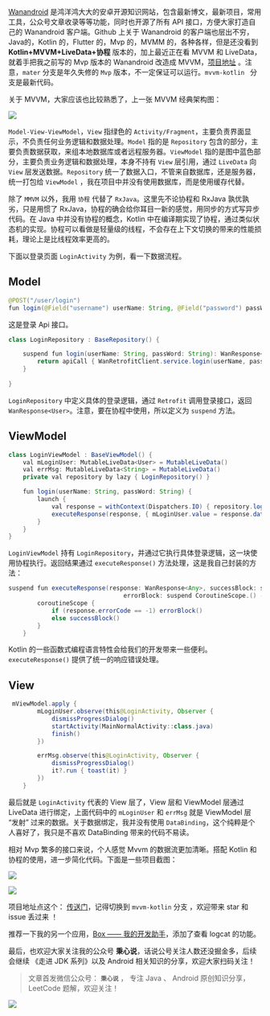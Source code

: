 [Wanandroid](https://www.wanandroid.com/) 是鸿洋鸿大大的安卓开源知识网站，包含最新博文，最新项目，常用工具，公众号文章收录等等功能，同时也开源了所有 API 接口，方便大家打造自己的 Wanandroid 客户端。Github 上关于 Wanandroid 的客户端也层出不穷，Java的，Kotlin 的，Flutter 的，Mvp 的，MVMM 的，各种各样，但是还没看到 **Kotlin+MVVM+LiveData+协程** 版本的，加上最近正在看 MVVM 和 LiveData，就着手把我之前写的 Mvp 版本的 Wanandroid 改造成 MVVM，[项目地址](https://github.com/lulululbj/wanandroid) 。注意，`mater` 分支是年久失修的 `Mvp` 版本，不一定保证可以运行。`mvvm-kotlin
` 分支是最新代码。

关于 MVVM，大家应该也比较熟悉了，上一张 MVVM 经典架构图：

![](https://user-gold-cdn.xitu.io/2019/4/15/16a21016df9c76c5?w=960&h=720&f=webp&s=15382)

`Model-View-ViewModel`，`View` 指绿色的 `Activity/Fragment`，主要负责界面显示，不负责任何业务逻辑和数据处理。`Model` 指的是 `Repository` 包含的部分，主要负责数据获取，来组本地数据库或者远程服务器。`ViewModel` 指的是图中蓝色部分，主要负责业务逻辑和数据处理，本身不持有 `View` 层引用，通过 `LiveData` 向 `View` 层发送数据。`Repository` 统一了数据入口，不管来自数据库，还是服务器，统一打包给 `ViewModel` ，我在项目中并没有使用数据库，而是使用缓存代替。

除了 `MMVM` 以外，我用 `协程` 代替了 `RxJava`。这里先不论协程和 RxJava 孰优孰劣，只是用惯了 RxJava，协程的确会给你耳目一新的感觉，用同步的方式写异步代码。在 Java 中并没有协程的概念，Kotlin 中在编译期实现了协程，通过类似状态机的实现。协程可以看做是轻量级的线程，不会存在上下文切换的带来的性能损耗，理论上是比线程效率更高的。

下面以登录页面 `LoginActivity` 为例，看一下数据流程。

## Model

```java
@POST("/user/login")
fun login(@Field("username") userName: String, @Field("password") passWord: String): Deferred<WanResponse<User>>
```

这是登录 Api 接口。

```java
class LoginRepository : BaseRepository() {

    suspend fun login(userName: String, passWord: String): WanResponse<User> {
        return apiCall { WanRetrofitClient.service.login(userName, passWord).await() }
    }
    
}
```

`LoginRepository` 中定义具体的登录逻辑，通过 `Retrofit` 调用登录接口，返回 `WanResponse<User>`。注意，要在协程中使用，所以定义为 `suspend` 方法。

## ViewModel

```java
class LoginViewModel : BaseViewModel() {
    val mLoginUser: MutableLiveData<User> = MutableLiveData()
    val errMsg: MutableLiveData<String> = MutableLiveData()
    private val repository by lazy { LoginRepository() }

    fun login(userName: String, passWord: String) {
        launch {
            val response = withContext(Dispatchers.IO) { repository.login(userName, passWord) }
            executeResponse(response, { mLoginUser.value = response.data }, { errMsg.value = response.errorMsg })
        }
    }
}
```

`LoginViewModel` 持有 `LoginRepository`，并通过它执行具体登录逻辑，这一块使用协程执行。返回结果通过 `executeResponse()` 方法处理，这是我自己封装的方法：

```java
suspend fun executeResponse(response: WanResponse<Any>, successBlock: suspend CoroutineScope.() -> Unit,
                                errorBlock: suspend CoroutineScope.() -> Unit) {
        coroutineScope {
            if (response.errorCode == -1) errorBlock()
            else successBlock()
        }
    }
```

Kotlin 的一些函数式编程语言特性会给我们的开发带来一些便利。`executeResponse()` 提供了统一的响应错误处理。

## View

```java
 mViewModel.apply {
        mLoginUser.observe(this@LoginActivity, Observer {
            dismissProgressDialog()
            startActivity(MainNormalActivity::class.java)
            finish()
        })

        errMsg.observe(this@LoginActivity, Observer {
            dismissProgressDialog()
            it?.run { toast(it) }
        })
    }
```

最后就是 `LoginActivity` 代表的 View 层了，View 层和 ViewModel 层通过 LiveData 进行绑定，上面代码中的 `mLoginUser` 和 `errMsg` 就是 ViewModel 层 “发射” 过来的数据。关于数据绑定，我并没有使用 `DataBinding`，这个纯粹是个人喜好了，我只是不喜欢 DataBinding 带来的代码不易读。

相对 Mvp 繁多的接口来说，个人感觉 Mvvm 的数据流更加清晰。搭配 Kotlin 和协程的使用，进一步简化代码。下面是一些项目截图：


![](https://user-gold-cdn.xitu.io/2019/4/15/16a21b0a4a933a9e?w=1115&h=660&f=png&s=215236)


![](https://user-gold-cdn.xitu.io/2019/4/15/16a21b2e9540185d?w=1118&h=658&f=png&s=238495)

项目地址点这个： [传送门](https://github.com/lulululbj/wanandroid)，记得切换到 `mvvm-kotlin` 分支 ，欢迎带来 star 和 issue 丢过来 ！

推荐一下我的另一个应用，[Box —— 我的开发助手](https://juejin.im/post/5c8a52606fb9a04a05408c94)，添加了查看 logcat 的功能。

最后，也欢迎大家关注我的公众号 **秉心说**，话说公号关注人数还没掘金多，后续会继续 《走进 JDK 系列》以及 Android 相关知识的分享，欢迎大家扫码关注！

> 文章首发微信公众号： **`秉心说`** ， 专注 Java 、 Android 原创知识分享，LeetCode 题解，欢迎关注！

![](https://user-gold-cdn.xitu.io/2019/3/30/169cf046d9579e78?w=258&h=258&f=jpeg&s=27711)